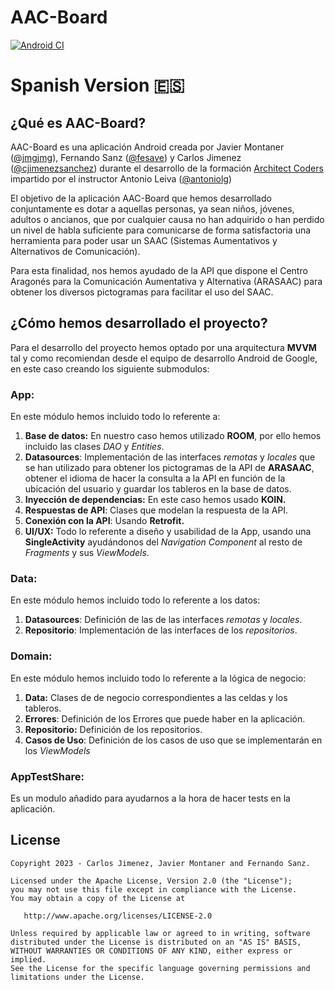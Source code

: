# AAC-Board
[![Android CI](https://github.com/fesave/AAC-Board/actions/workflows/android_ci.yml/badge.svg)](https://github.com/fesave/AAC-Board/actions/workflows/android_ci.yml)

# Spanish Version :es:

## ¿Qué es AAC-Board?

AAC-Board es una aplicación Android creada por Javier Montaner ([@jmgjmg](https://github.com/jmgjmg)), Fernando Sanz ([@fesave](https://github.com/fesave)) y Carlos Jimenez ([@cjimenezsanchez](https://github.com/cjimenezsanchez)) durante el desarrollo de la formación [Architect Coders](https://architectcoders.com) impartido por el instructor Antonio Leiva ([@antoniolg](https://github.com/antoniolg))

El objetivo de la aplicación AAC-Board que hemos desarrollado conjuntamente es dotar a aquellas personas, ya sean niños, jóvenes, adultos o ancianos, que por cualquier causa no han adquirido o han perdido un nivel de habla suficiente para comunicarse de forma satisfactoria una herramienta para poder usar un SAAC (Sistemas Aumentativos y Alternativos de Comunicación).

Para esta finalidad, nos hemos ayudado de la API que dispone el Centro Aragonés para la Comunicación Aumentativa y Alternativa (ARASAAC) para obtener los diversos pictogramas para facilitar el uso del SAAC.

## ¿Cómo hemos desarrollado el proyecto?

Para el desarrollo del proyecto hemos optado por una arquitectura **MVVM** tal y como recomiendan desde el equipo de desarrollo Android de Google, en este caso creando los siguiente submodulos:

### App:
En este módulo hemos incluido todo lo referente a:

1. **Base de datos:** En nuestro caso hemos utilizado **ROOM**, por ello hemos incluido las clases *DAO* y *Entities*.
2. **Datasources**: Implementación de las interfaces *remotas* y *locales* que se han utilizado para obtener los pictogramas de la API de **ARASAAC**, obtener el idioma de hacer la consulta a la API en función de la ubicación del usuario y guardar los tableros en la base de datos.
3. **Inyección de dependencias:** En este caso hemos usado **KOIN.**
4. **Respuestas de API**: Clases que modelan la respuesta de la API.
5. **Conexión con la API**: Usando **Retrofit.**
6. **UI/UX:** Todo lo referente a diseño y usabilidad de la App, usando una **SingleActivity** ayudándonos del *Navigation Component* al resto de *Fragments* y sus *ViewModels*.

### Data:
En este módulo hemos incluido todo lo referente a los datos:

1. **Datasources**: Definición de las de las interfaces *remotas* y *locales*.
2. **Repositorio**: Implementación de las interfaces de los *repositorios*.

### Domain:
En este módulo hemos incluido todo lo referente a la lógica de negocio:

1. **Data:** Clases de de negocio correspondientes a las celdas y los tableros.
2. **Errores**: Definición de los Errores que puede haber en la aplicación.
3. **Repositorio:** Definición de los repositorios.
4. **Casos de Uso**: Definición de los casos de uso que se implementarán en los *ViewModels*

### AppTestShare:
Es un modulo añadido para ayudarnos a la hora de hacer tests en la aplicación.



## License

```
Copyright 2023 - Carlos Jimenez, Javier Montaner and Fernando Sanz.

Licensed under the Apache License, Version 2.0 (the "License");
you may not use this file except in compliance with the License.
You may obtain a copy of the License at

   http://www.apache.org/licenses/LICENSE-2.0

Unless required by applicable law or agreed to in writing, software
distributed under the License is distributed on an "AS IS" BASIS,
WITHOUT WARRANTIES OR CONDITIONS OF ANY KIND, either express or implied.
See the License for the specific language governing permissions and
limitations under the License.
```